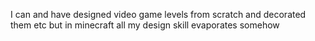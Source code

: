 

I can and have designed video game levels from scratch and decorated them etc but in minecraft all my design skill evaporates somehow